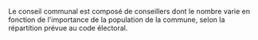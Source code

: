 Le conseil communal est composé de conseillers dont le nombre varie en fonction de l'importance de la population de la commune, selon la répartition prévue au code électoral.